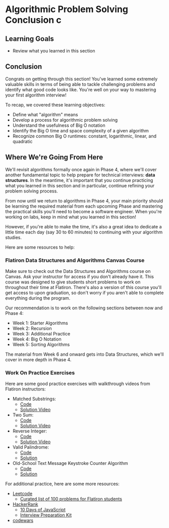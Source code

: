 # Algorithmic Problem Solving Conclusion c

## Learning Goals

- Review what you learned in this section

## Conclusion

Congrats on getting through this section! You've learned some extremely valuable
skills in terms of being able to tackle challenging problems and identify what
good code looks like. You're well on your way to mastering your first algorithm
interview!

To recap, we covered these learning objectives:

- Define what "algorithm" means
- Develop a process for algorithmic problem solving
- Understand the usefulness of Big O notation
- Identify the Big O time and space complexity of a given algorithm
- Recognize common Big O runtimes: constant, logarithmic, linear, and quadratic

## Where We're Going From Here

We'll revisit algorithms formally once again in Phase 4, where we'll cover
another fundamental topic to help prepare for technical interviews: **data
structures**. In the meantime, it's important that you continue practicing what
you learned in this section and in particular, continue refining your problem
solving process.

From now until we return to algorithms in Phase 4, your main priority should be
learning the required material from each upcoming Phase and mastering the
practical skills you'll need to become a software engineer. When you're working
on labs, keep in mind what you learned in this section!

However, if you're able to make the time, it's also a great idea to dedicate
a little time each day (say 30 to 60 minutes) to continuing with your algorithm
studies.

Here are some resources to help:

### Flatiron Data Structures and Algorithms Canvas Course

Make sure to check out the Data Structures and Algorithms course on Canvas. Ask
your instructor for access if you don't already have it. This course was
designed to give students short problems to work on throughout their time at
Flatiron. There's also a version of this course you'll get access to upon
graduation, so don't worry if you aren't able to complete everything during the
program.

Our recommendation is to work on the following sections between now and Phase 4:

- Week 1: Starter Algorithms
- Week 2: Recursion
- Week 3: Additional Practice
- Week 4: Big O Notation
- Week 5: Sorting Algorithms

The material from Week 6 and onward gets into Data Structures, which we'll cover
in more depth in Phase 4.

### Work On Practice Exercises

Here are some good practice exercises with walkthrough videos from Flatiron
instructors:

- Matched Substrings:
  - [Code](https://leetcode.com/playground/SeqrcHRz)
  - [Solution Video](https://www.youtube.com/watch?v=s7u-0K4SxUA)
- Two Sum:
  - [Code](https://leetcode.com/problems/two-sum)
  - [Solution Video](https://www.youtube.com/watch?v=qDEkdD4MfCY)
- Reverse Integer:
  - [Code](https://leetcode.com/problems/reverse-integer/)
  - [Solution Video](https://www.youtube.com/watch?v=P_98V9dwWHc)
- Valid Palindrome:
  - [Code](https://leetcode.com/problems/valid-palindrome/)
  - [Solution](https://www.youtube.com/watch?v=db7bp1LGkfU)
- Old-School Text Message Keystroke Counter Algorithm
  - [Code](https://www.codewars.com/kata/multi-tap-keypad-text-entry-on-an-old-mobile-phone)
  - [Solution](https://www.youtube.com/watch?v=g2a03A_ORzs)

For additional practice, here are some more resources:

- [Leetcode](https://leetcode.com/)
  - [Curated list of 100 problems for Flatiron students](https://leetcode.com/list/5r99deem/)
- [HackerRank](https://www.hackerrank.com/)
  - [10 Days of JavaScript](https://www.hackerrank.com/domains/tutorials/10-days-of-javascript)
  - [Interview Preparation Kit](https://www.hackerrank.com/interview/interview-preparation-kit)
- [codewars](https://www.codewars.com/)
